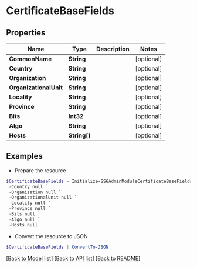# CertificateBaseFields
## Properties

Name | Type | Description | Notes
------------ | ------------- | ------------- | -------------
**CommonName** | **String** |  | [optional] 
**Country** | **String** |  | [optional] 
**Organization** | **String** |  | [optional] 
**OrganizationalUnit** | **String** |  | [optional] 
**Locality** | **String** |  | [optional] 
**Province** | **String** |  | [optional] 
**Bits** | **Int32** |  | [optional] 
**Algo** | **String** |  | [optional] 
**Hosts** | **String[]** |  | [optional] 

## Examples

- Prepare the resource
```powershell
$CertificateBaseFields = Initialize-SS6AdminModuleCertificateBaseFields  -CommonName null `
 -Country null `
 -Organization null `
 -OrganizationalUnit null `
 -Locality null `
 -Province null `
 -Bits null `
 -Algo null `
 -Hosts null
```

- Convert the resource to JSON
```powershell
$CertificateBaseFields | ConvertTo-JSON
```

[[Back to Model list]](../README.md#documentation-for-models) [[Back to API list]](../README.md#documentation-for-api-endpoints) [[Back to README]](../README.md)

